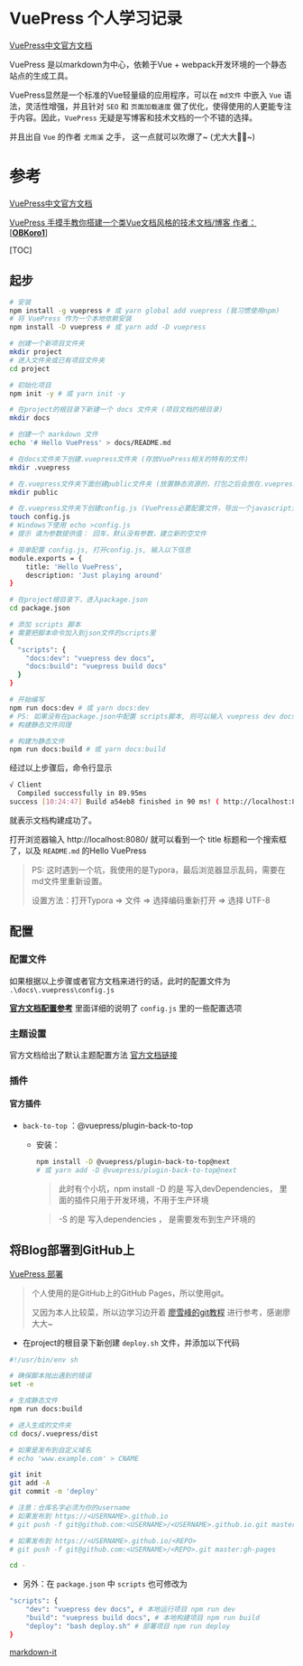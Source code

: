 # VuePress 个人学习记录



[VuePress中文官方文档](https://www.vuepress.cn/)

VuePress 是以markdown为中心，依赖于Vue + webpack开发环境的一个静态站点的生成工具。

VuePress显然是一个标准的Vue轻量级的应用程序，可以在 ``md文件`` 中嵌入 ``Vue`` 语法，灵活性增强，并且针对 ``SEO`` 和 ``页面加载速度`` 做了优化，使得使用的人更能专注于内容。因此，``VuePress`` 无疑是写博客和技术文档的一个不错的选择。

并且出自 ``Vue`` 的作者 ``尤雨溪`` 之手， 这一点就可以吹爆了~ (尤大大🐂🍺~)



# 参考

[VuePress中文官方文档](https://www.vuepress.cn/)

[VuePress 手摸手教你搭建一个类Vue文档风格的技术文档/博客 作者：[**OBKoro1**]](https://segmentfault.com/a/1190000016333850)

[TOC]

## 起步

```bash
# 安装
npm install -g vuepress # 或 yarn global add vuepress (我习惯使用npm)
# 将 VuePress 作为一个本地依赖安装
npm install -D vuepress # 或 yarn add -D vuepress

# 创建一个新项目文件夹
mkdir project
# 进入文件夹或已有项目文件夹
cd project

# 初始化项目
npm init -y # 或 yarn init -y

# 在project的根目录下新建一个 docs 文件夹 (项目文档的根目录)
mkdir docs

# 创建一个 markdown 文件
echo '# Hello VuePress' > docs/README.md

# 在docs文件夹下创建.vuepress文件夹 (存放VuePress相关的特有的文件)
mkdir .vuepress

# 在.vuepress文件夹下面创建public文件夹 (放置静态资源的，打包之后会放在.vuepress/dist/的根目录)
mkdir public

# 在.vuepress文件夹下创建config.js (VuePress必要配置文件，导出一个javascript对象)
touch config.js 
# Windows下使用 echo >config.js
# 提示 请为参数提供值： 回车，默认没有参数，建立新的空文件

# 简单配置 config.js, 打开config.js, 输入以下信息
module.exports = {
	title: 'Hello VuePress',
	description: 'Just playing around'
}

# 在project根目录下，进入package.json
cd package.json

# 添加 scripts 脚本
# 需要把脚本命令加入到json文件的scripts里
{
  "scripts": {
    "docs:dev": "vuepress dev docs",
    "docs:build": "vuepress build docs"
  }
}

# 开始编写
npm run docs:dev # 或 yarn docs:dev
# PS: 如果没有在package.json中配置 scripts脚本, 则可以输入 vuepress dev docs
# 构建静态文件同理

# 构建为静态文件
npm run docs:build # 或 yarn docs:build
```

经过以上步骤后，命令行显示

```bash
√ Client
  Compiled successfully in 89.95ms
success [10:24:47] Build a54eb8 finished in 90 ms! ( http://localhost:8080/ )
```

就表示文档构建成功了。

打开浏览器输入 http://localhost:8080/ 就可以看到一个 title 标题和一个搜索框了，以及 ``README.md`` 的Hello VuePress

>   PS: 这时遇到一个坑，我使用的是Typora，最后浏览器显示乱码，需要在md文件里重新设置。
>
>   设置方法：打开Typora	=>	文件	=>	选择编码重新打开	=>	选择 UTF-8

## 配置



### 配置文件

如果根据以上步骤或者官方文档来进行的话，此时的配置文件为 ``.\docs\.vuepress\config.js``

**[官方文档配置参考](https://www.vuepress.cn/config/#基本配置-basic-config)** 里面详细的说明了 ``config.js`` 里的一些配置选项



### 主题设置

官方文档给出了默认主题配置方法 [官方文档链接](https://www.vuepress.cn/default-theme-config/#主页-homepage)



### 插件

#### 官方插件

-   ``back-to-top`` ：@vuepress/plugin-back-to-top

    -   安装：

        ```bash
        npm install -D @vuepress/plugin-back-to-top@next
        # 或 yarn add -D @vuepress/plugin-back-to-top@next
        ```

        >   此时有个小坑，npm install -D 的是 写入devDependencies， 里面的插件只用于开发环境，不用于生产环境 

        >-S 的是 写入dependencies ， 是需要发布到生产环境的



## 将Blog部署到GitHub上

[VuePress 部署](https://vuepress.vuejs.org/zh/guide/deploy.html#github-pages)

>   个人使用的是GitHub上的GitHub Pages，所以使用git。
>
>   又因为本人比较菜，所以边学习边开着 [廖雪峰的git教程](https://www.liaoxuefeng.com/wiki/896043488029600) 进行参考，感谢廖大大~



-   在project的根目录下新创建 ``deploy.sh`` 文件，并添加以下代码

```bash
#!/usr/bin/env sh

# 确保脚本抛出遇到的错误
set -e

# 生成静态文件
npm run docs:build

# 进入生成的文件夹
cd docs/.vuepress/dist

# 如果是发布到自定义域名
# echo 'www.example.com' > CNAME

git init
git add -A
git commit -m 'deploy'

# 注意：仓库名字必须为你的username
# 如果发布到 https://<USERNAME>.github.io
# git push -f git@github.com:<USERNAME>/<USERNAME>.github.io.git master

# 如果发布到 https://<USERNAME>.github.io/<REPO>
# git push -f git@github.com:<USERNAME>/<REPO>.git master:gh-pages

cd -
```



-   另外：在 ``package.json`` 中 ``scripts``  也可修改为

```bash
"scripts": {
    "dev": "vuepress dev docs", # 本地运行项目 npm run dev
    "build": "vuepress build docs", # 本地构建项目 npm run build
    "deploy": "bash deploy.sh" # 部署项目 npm run deploy
}
```



[markdown-it](https://juejin.im/post/5bbccf3cf265da0aee3f317b) 